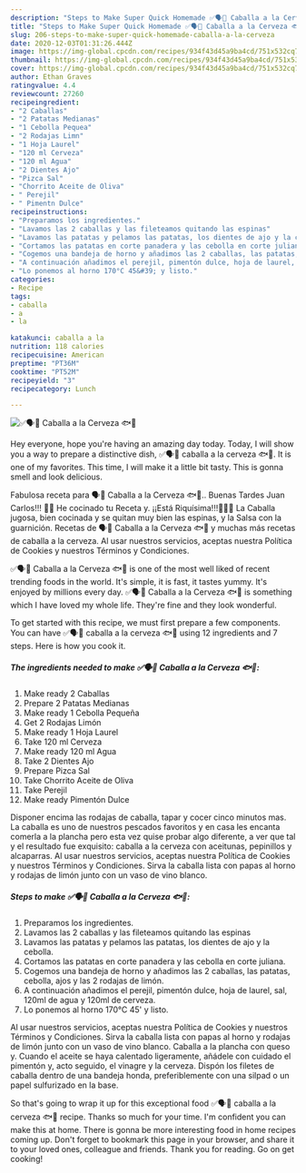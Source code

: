 ```yaml
---
description: "Steps to Make Super Quick Homemade ✅🗣📢 Caballa a la Cerveza 🐟🍺"
title: "Steps to Make Super Quick Homemade ✅🗣📢 Caballa a la Cerveza 🐟🍺"
slug: 206-steps-to-make-super-quick-homemade-caballa-a-la-cerveza
date: 2020-12-03T01:31:26.444Z
image: https://img-global.cpcdn.com/recipes/934f43d45a9ba4cd/751x532cq70/✅🗣📢-caballa-a-la-cerveza-🐟🍺-foto-principal.jpg
thumbnail: https://img-global.cpcdn.com/recipes/934f43d45a9ba4cd/751x532cq70/✅🗣📢-caballa-a-la-cerveza-🐟🍺-foto-principal.jpg
cover: https://img-global.cpcdn.com/recipes/934f43d45a9ba4cd/751x532cq70/✅🗣📢-caballa-a-la-cerveza-🐟🍺-foto-principal.jpg
author: Ethan Graves
ratingvalue: 4.4
reviewcount: 27260
recipeingredient:
- "2 Caballas"
- "2 Patatas Medianas"
- "1 Cebolla Pequea"
- "2 Rodajas Limn"
- "1 Hoja Laurel"
- "120 ml Cerveza"
- "120 ml Agua"
- "2 Dientes Ajo"
- "Pizca Sal"
- "Chorrito Aceite de Oliva"
- " Perejil"
- " Pimentn Dulce"
recipeinstructions:
- "Preparamos los ingredientes."
- "Lavamos las 2 caballas y las fileteamos quitando las espinas"
- "Lavamos las patatas y pelamos las patatas, los dientes de ajo y la cebolla."
- "Cortamos las patatas en corte panadera y las cebolla en corte juliana."
- "Cogemos una bandeja de horno y añadimos las 2 caballas, las patatas, cebolla, ajos y las 2 rodajas de limón."
- "A continuación añadimos el perejil, pimentón dulce, hoja de laurel, sal, 120ml de agua y 120ml de cerveza."
- "Lo ponemos al horno 170°C 45&#39; y listo."
categories:
- Recipe
tags:
- caballa
- a
- la

katakunci: caballa a la 
nutrition: 118 calories
recipecuisine: American
preptime: "PT36M"
cooktime: "PT52M"
recipeyield: "3"
recipecategory: Lunch

---
```



![✅🗣📢 Caballa a la Cerveza 🐟🍺](https://img-global.cpcdn.com/recipes/934f43d45a9ba4cd/751x532cq70/✅🗣📢-caballa-a-la-cerveza-🐟🍺-foto-principal.jpg)

Hey everyone, hope you're having an amazing day today. Today, I will show you a way to prepare a distinctive dish, ✅🗣📢 caballa a la cerveza 🐟🍺. It is one of my favorites. This time, I will make it a little bit tasty. This is gonna smell and look delicious.

Fabulosa receta para 🗣📢 Caballa a la Cerveza 🐟🍺.. Buenas Tardes Juan Carlos!!! 🤗🤗 He cocinado tu Receta y. ¡¡Está Riquísima!!!🤤🤤🤤 La Caballa jugosa, bien cocinada y se quitan muy bien las espinas, y la Salsa con la guarnición. Recetas de 🗣📢 Caballa a la Cerveza 🐟🍺 y muchas más recetas de caballa a la cerveza. Al usar nuestros servicios, aceptas nuestra Política de Cookies y nuestros Términos y Condiciones.

✅🗣📢 Caballa a la Cerveza 🐟🍺 is one of the most well liked of recent trending foods in the world. It's simple, it is fast, it tastes yummy. It's enjoyed by millions every day. ✅🗣📢 Caballa a la Cerveza 🐟🍺 is something which I have loved my whole life. They're fine and they look wonderful.


To get started with this recipe, we must first prepare a few components. You can have ✅🗣📢 caballa a la cerveza 🐟🍺 using 12 ingredients and 7 steps. Here is how you cook it.

<!--inarticleads1-->

##### The ingredients needed to make ✅🗣📢 Caballa a la Cerveza 🐟🍺:

1. Make ready 2 Caballas
1. Prepare 2 Patatas Medianas
1. Make ready 1 Cebolla Pequeña
1. Get 2 Rodajas Limón
1. Make ready 1 Hoja Laurel
1. Take 120 ml Cerveza
1. Make ready 120 ml Agua
1. Take 2 Dientes Ajo
1. Prepare Pizca Sal
1. Take Chorrito Aceite de Oliva
1. Take  Perejil
1. Make ready  Pimentón Dulce


Disponer encima las rodajas de caballa, tapar y cocer cinco minutos mas. La caballa es uno de nuestros pescados favoritos y en casa les encanta comerla a la plancha pero esta vez quise probar algo diferente, a ver que tal y el resultado fue exquisito: caballa a la cerveza con aceitunas, pepinillos y alcaparras. Al usar nuestros servicios, aceptas nuestra Política de Cookies y nuestros Términos y Condiciones. Sirva la caballa lista con papas al horno y rodajas de limón junto con un vaso de vino blanco. 

<!--inarticleads2-->

##### Steps to make ✅🗣📢 Caballa a la Cerveza 🐟🍺:

1. Preparamos los ingredientes.
1. Lavamos las 2 caballas y las fileteamos quitando las espinas
1. Lavamos las patatas y pelamos las patatas, los dientes de ajo y la cebolla.
1. Cortamos las patatas en corte panadera y las cebolla en corte juliana.
1. Cogemos una bandeja de horno y añadimos las 2 caballas, las patatas, cebolla, ajos y las 2 rodajas de limón.
1. A continuación añadimos el perejil, pimentón dulce, hoja de laurel, sal, 120ml de agua y 120ml de cerveza.
1. Lo ponemos al horno 170°C 45&#39; y listo.


Al usar nuestros servicios, aceptas nuestra Política de Cookies y nuestros Términos y Condiciones. Sirva la caballa lista con papas al horno y rodajas de limón junto con un vaso de vino blanco. Caballa a la plancha con queso y. Cuando el aceite se haya calentado ligeramente, añádele con cuidado el pimentón y, acto seguido, el vinagre y la cerveza. Dispón los filetes de caballa dentro de una bandeja honda, preferiblemente con una silpad o un papel sulfurizado en la base. 

So that's going to wrap it up for this exceptional food ✅🗣📢 caballa a la cerveza 🐟🍺 recipe. Thanks so much for your time. I'm confident you can make this at home. There is gonna be more interesting food in home recipes coming up. Don't forget to bookmark this page in your browser, and share it to your loved ones, colleague and friends. Thank you for reading. Go on get cooking!
